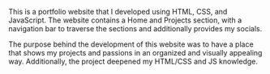 This is a portfolio website that I developed using HTML, CSS, and JavaScript. The website contains a Home and Projects section, with a navigation bar to traverse the sections and additionally provides my socials.

The purpose behind the development of this website was to have a place that shows my projects and passions in an organized and visually appealing way. Additionally, the project deepened my HTML/CSS and JS knowledge.
